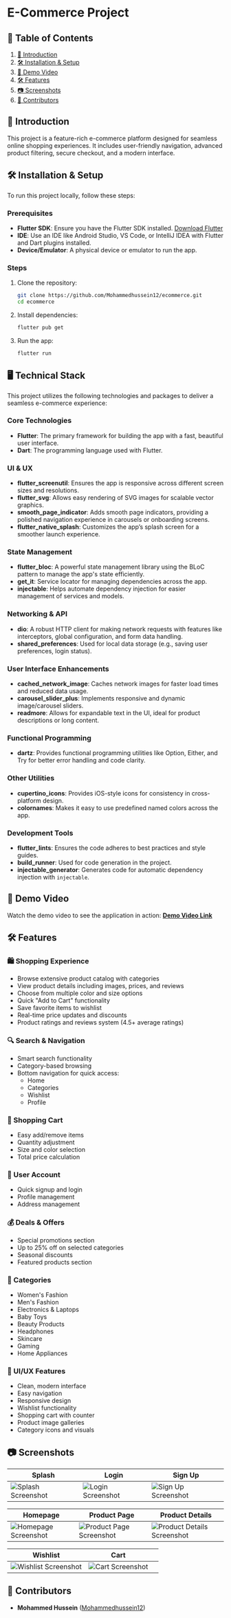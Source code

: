 # E-Commerce Project

## 📑 Table of Contents
1. [🚀 Introduction](#-introduction)
2. [🛠 Installation & Setup](#-installation--setup)
3. [🎥 Demo Video](#-demo-video)
4. [🛠 Features](#-features)
5. [📷 Screenshots](#-screenshots)
6. [👥 Contributors](#-contributors)

## 🚀 Introduction
This project is a feature-rich e-commerce platform designed for seamless online shopping experiences. It includes user-friendly navigation, advanced product filtering, secure checkout, and a modern interface.

## 🛠 Installation & Setup
To run this project locally, follow these steps:

### Prerequisites
- **Flutter SDK**: Ensure you have the Flutter SDK installed. [Download Flutter](https://flutter.dev/docs/get-started/install)
- **IDE**: Use an IDE like Android Studio, VS Code, or IntelliJ IDEA with Flutter and Dart plugins installed.
- **Device/Emulator**: A physical device or emulator to run the app.

### Steps
1. Clone the repository:
   ```bash
   git clone https://github.com/Mohammedhussein12/ecommerce.git
   cd ecommerce
2. Install dependencies:
    ```bash
   flutter pub get
4. Run the app:
    ```bash
   flutter run

## 🖥️ Technical Stack

This project utilizes the following technologies and packages to deliver a seamless e-commerce experience:

### **Core Technologies**
- **Flutter**: The primary framework for building the app with a fast, beautiful user interface.
- **Dart**: The programming language used with Flutter.

### **UI & UX**
- **flutter_screenutil**: Ensures the app is responsive across different screen sizes and resolutions.
- **flutter_svg**: Allows easy rendering of SVG images for scalable vector graphics.
- **smooth_page_indicator**: Adds smooth page indicators, providing a polished navigation experience in carousels or onboarding screens.
- **flutter_native_splash**: Customizes the app’s splash screen for a smoother launch experience.

### **State Management**
- **flutter_bloc**: A powerful state management library using the BLoC pattern to manage the app's state efficiently.
- **get_it**: Service locator for managing dependencies across the app.
- **injectable**: Helps automate dependency injection for easier management of services and models.

### **Networking & API**
- **dio**: A robust HTTP client for making network requests with features like interceptors, global configuration, and form data handling.
- **shared_preferences**: Used for local data storage (e.g., saving user preferences, login status).

### **User Interface Enhancements**
- **cached_network_image**: Caches network images for faster load times and reduced data usage.
- **carousel_slider_plus**: Implements responsive and dynamic image/carousel sliders.
- **readmore**: Allows for expandable text in the UI, ideal for product descriptions or long content.

### **Functional Programming**
- **dartz**: Provides functional programming utilities like Option, Either, and Try for better error handling and code clarity.

### **Other Utilities**
- **cupertino_icons**: Provides iOS-style icons for consistency in cross-platform design.
- **colornames**: Makes it easy to use predefined named colors across the app.

### **Development Tools**
- **flutter_lints**: Ensures the code adheres to best practices and style guides.
- **build_runner**: Used for code generation in the project.
- **injectable_generator**: Generates code for automatic dependency injection with `injectable`.


## 🎥 Demo Video
Watch the demo video to see the application in action:
**[Demo Video Link](https://drive.google.com/file/d/1aYZwoT28KJmXuctEhBl1ZB0UJ8TN1fs0/view?usp=drive_link)**

## 🛠 Features

### 🛍️ Shopping Experience
- Browse extensive product catalog with categories
- View product details including images, prices, and reviews
- Choose from multiple color and size options
- Quick "Add to Cart" functionality
- Save favorite items to wishlist
- Real-time price updates and discounts
- Product ratings and reviews system (4.5+ average ratings)

### 🔍 Search & Navigation
- Smart search functionality
- Category-based browsing
- Bottom navigation for quick access:
  - Home
  - Categories
  - Wishlist
  - Profile

### 🛒 Shopping Cart
- Easy add/remove items
- Quantity adjustment
- Size and color selection
- Total price calculation

### 👤 User Account
- Quick signup and login
- Profile management
- Address management

### 💰 Deals & Offers
- Special promotions section
- Up to 25% off on selected categories
- Seasonal discounts
- Featured products section

### 📱 Categories
- Women's Fashion
- Men's Fashion
- Electronics & Laptops
- Baby Toys
- Beauty Products
- Headphones
- Skincare
- Gaming
- Home Appliances

### 💫 UI/UX Features
- Clean, modern interface
- Easy navigation
- Responsive design
- Wishlist functionality
- Shopping cart with counter
- Product image galleries
- Category icons and visuals

## 📷 Screenshots

| Splash | Login | Sign Up |
|------------------------------|------------------------------|----------------------------|
| ![Splash Screenshot](assets/screenshots/splash.png) | ![Login Screenshot](assets/screenshots/login.png) | ![Sign Up Screenshot](assets/screenshots/register.png) |

| Homepage | Product Page | Product Details |
|-----------------------------|-----------------------------|-----------------------------|
| ![Homepage Screenshot](assets/screenshots/home.png) | ![Product Page Screenshot](assets/screenshots/product-list.png) | ![Product Details Screenshot](assets/screenshots/product_details.png) |

| Wishlist | Cart | |
|---------------------------|-----------------------------|-----------------------------|
| ![Wishlist Screenshot](assets/screenshots/wishlist.png) | ![Cart Screenshot](assets/screenshots/cart.png) | |

## 👥 Contributors
- **Mohammed Hussein** ([Mohammedhussein12](https://github.com/Mohammedhussein12/ecommerce.git))
